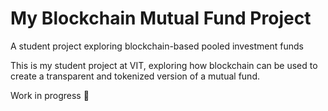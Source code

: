 # My Blockchain Mutual Fund Project
A student project exploring blockchain-based pooled investment funds

This is my student project at VIT, exploring how blockchain can be used 
to create a transparent and tokenized version of a mutual fund.

Work in progress 🚀
